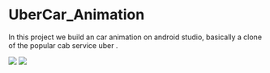 # UberCar_Animation
In this project we build an car animation on android studio, basically a clone of the popular cab service uber .

<img src="https://github.com/imzndp/UberCar_Animation/blob/master/res/uber0.jpeg">
<img src="https://github.com/imzndp/UberCar_Animation/blob/master/res/uber1.jpeg">
